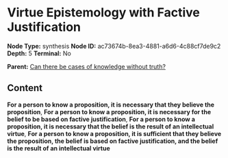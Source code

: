 # Virtue Epistemology with Factive Justification

**Node Type:** synthesis
**Node ID:** ac73674b-8ea3-4881-a6d6-4c88cf7de9c2
**Depth:** 5
**Terminal:** No

**Parent:** [Can there be cases of knowledge without truth?](can-there-be-cases-of-knowledge-without-truth-antithesis-10308961-0f42-4b04-81f3-419b94d59ec3.md)

## Content

**For a person to know a proposition, it is necessary that they believe the proposition**, **For a person to know a proposition, it is necessary for the belief to be based on factive justification**, **For a person to know a proposition, it is necessary that the belief is the result of an intellectual virtue**, **For a person to know a proposition, it is sufficient that they believe the proposition, the belief is based on factive justification, and the belief is the result of an intellectual virtue**
